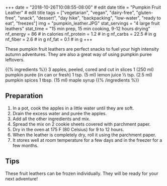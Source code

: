 +++
date = "2018-10-26T10:08:55-08:00" # edit date
title = "Pumpkin Fruit Leather" # edit title
tags = ["vegetarian", "vegan", "dairy-free", "gluten-free", "snack", "dessert", "day hike", "backpacking", "low-water", "ready to eat", "freezes"]
img = "pumpkin_leather.JPG"
stat_servings = "4 large fruit leathers"
stat_time = "15 min prep, 15 min cooking, 9-12 hours drying"
nf_energy = 86 # in calories
nf_protein = 1.2 # in g
nf_carbs = 22.5 # in g
nf_fiber = 2.6 # in g
nf_fat = 0.1 # in g
+++

These pumpkin fruit leathers are perfect snacks to fuel your high intensity autumn adventures. They are also a great way of using pumpkin puree leftovers. 


{{% ingredients %}}
3 apples, peeled, cored and cut in slices
1 (250 ml) pumpkin purée (in can or fresh)
1 tsp. (5 ml) lemon juice
½ tsp. (2.5 ml) pumpkin spices
1 tbsp. (15 ml) maple syrup
{{% /ingredients %}}

## Preparation

1. In a pot, cook the apples in a little water until they are soft.
1. Drain the excess water and purée the apples. 
1. Add all the other ingredients and mix.
1. Spread the mix on 2 cookie sheets covered with parchment paper.
1. Dry in the oven at 175 F (80 Celsius) for 9 to 12 hours.
1. When the leather is completely dry, roll it using the parchment paper.  
1. It stores well at room temperature for a few days and in the freezer for a few months. 



## Tips
These fruit leathers can be frozen individually. They will be ready for your next adventure!

